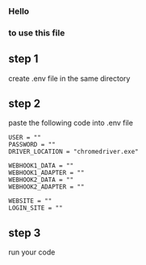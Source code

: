 ### Hello


### to use this file
## step 1
create .env file in the same directory 

## step 2
paste the following code into .env file

```
USER = ""
PASSWORD = ""
DRIVER_LOCATION = "chromedriver.exe"

WEBHOOK1_DATA = ""
WEBHOOK1_ADAPTER = ""
WEBHOOK2_DATA = ""
WEBHOOK2_ADAPTER = ""

WEBSITE = ""
LOGIN_SITE = ""
```

## step 3 
run your code
